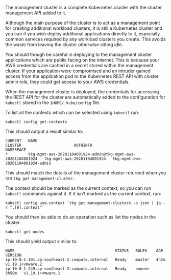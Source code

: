 The management cluster is a complete Kubernetes cluster with the cluster management API added to it.

Although the main purpose of the cluster is to act as a management point for creating additional workload clusters, it is still a Kubernetes cluster and you can if you wish deploy additional applications directly to it, especially common services required by any workload clusters you create. This avoids the waste from leaving the cluster otherwise sitting idle.

You should though be careful in deploying to the management cluster applications which are public facing on the internet. This is because your AWS credentials are cached in a secret stored within the management cluster. If your application were compromised and an intruder gained access from the application pod to the Kubernetes REST API with cluster admin role, they could get access to your AWS credentials.

When the management cluster is deployed, the credentials for accessing the REST API for the cluster are automatically added to the configuration for ``kubectl`` stored in the ``$HOME/.kube/config`` file.

To list all the contexts which can be selected using ``kubectl`` run:

```execute-1
kubectl config get-contexts
```

This should output a result similar to:

```
CURRENT   NAME                                                            CLUSTER                       AUTHINFO                            NAMESPACE
*         tkg-mgmt-aws-20201104001924-admin@tkg-mgmt-aws-20201104001924   tkg-mgmt-aws-20201104001924   tkg-mgmt-aws-20201104001924-admin 
```

This should match the details of the management cluster returned when you ran ``tkg get management-cluster``.

The context should be marked as the current context, so you can run ``kubectl`` commands against it. If it isn't marked as the current context, run:

```execute-1
kubectl config use-context `tkg get management-clusters -o json | jq -r ".[0].context"`
```

You should then be able to do an operation such as list the nodes in the cluster.

```execute-1
kubectl get nodes
```

This should yield output similar to:

```
NAME                                            STATUS   ROLES    AGE     VERSION
ip-10-0-1-101.ap-southeast-2.compute.internal   Ready    master   4h2m    v1.19.1+vmware.2
ip-10-0-1-249.ap-southeast-2.compute.internal   Ready    <none>   3h58m   v1.19.1+vmware.2
```
